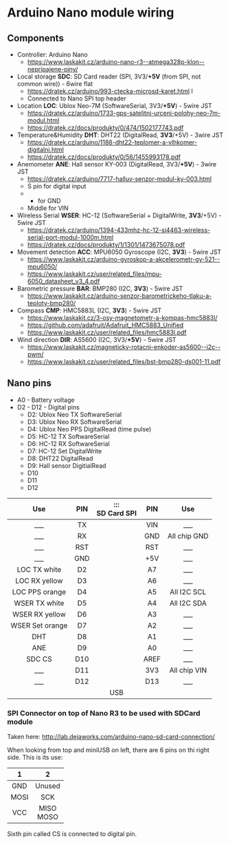 # Arduino Nano module wiring

## Components

- Controller: Arduino Nano
  - https://www.laskakit.cz/arduino-nano-r3--atmega328p-klon--nepripajene-piny/
- Local storage **SDC**: SD Card reader (SPI, 3V3/**+5V** (from SPI, not common wire)) - 6wire flat
  - https://dratek.cz/arduino/993-ctecka-microsd-karet.html
  l
  - Connected to Nano SPI top header
- Location **LOC**: Ublox Neo-7M (SoftwareSerial, 3V3/**+5V**) - 5wire JST
  - https://dratek.cz/arduino/1733-gps-satelitni-urceni-polohy-neo-7m-modul.html
  - https://dratek.cz/docs/produkty/0/474/1502177743.pdf
- Temperature&Humidity **DHT**: DHT22 (DigitalRead, **3V3**/+5V) - 3wire JST
  - https://dratek.cz/arduino/1188-dht22-teplomer-a-vlhkomer-digitalni.html
  - https://dratek.cz/docs/produkty/0/56/1455993178.pdf
- Anemometer **ANE**: Hall sensor KY-003 (DigitalRead, 3V3/**+5V**) - 3wire JST
  - https://dratek.cz/arduino/7717-halluv-senzor-modul-ky-003.html
  - S pin for digital input
  - - for GND
  - Middle for VIN
- Wireless Serial **WSER**: HC-12 (SoftwareSerial + DigitalWrite, **3V3**/+5V) - 5wire JST
  - https://dratek.cz/arduino/1394-433mhz-hc-12-si4463-wireless-serial-port-modul-1000m.html
  - https://dratek.cz/docs/produkty/1/1301/1473675078.pdf
- Movement detection **ACC**: MPU6050 Gyroscope (I2C, **3V3**) - 5wire JST
  - https://www.laskakit.cz/arduino-gyroskop-a-akcelerometr-gy-521--mpu6050/
  - https://www.laskakit.cz/user/related_files/mpu-6050_datasheet_v3_4.pdf
- Barometric pressure **BAR**: BMP280 (I2C, **3V3**) - 5wire JST
  - https://www.laskakit.cz/arduino-senzor-barometrickeho-tlaku-a-teploty-bmp280/
- Compass **CMP**: HMC5883L (I2C, **3V3**) - 5wire JST
  - https://www.laskakit.cz/3-osy-magnetometr-a-kompas-hmc5883l/
  - https://github.com/adafruit/Adafruit_HMC5883_Unified
  - https://www.laskakit.cz/user/related_files/hmc5883l.pdf
- Wind direction **DIR**: AS5600 (I2C, 3V3/**+5V**) - 5wire JST
  - https://www.laskakit.cz/magneticky-rotacni-enkoder-as5600--i2c--pwm/
  - https://www.laskakit.cz/user/related_files/bst-bmp280-ds001-11.pdf

## Nano pins

- A0 - Battery voltage
- D2 - D12 - Digital pins
  - D2: Ublox Neo TX SoftwareSerial
  - D3: Ublox Neo RX SoftwareSerial
  - D4: Ublox Neo PPS DigitalRead (time pulse)
  - D5: HC-12 TX SoftwareSerial
  - D6: HC-12 RX SoftwareSerial
  - D7: HC-12 Set DigitalWrite
  - D8: DHT22 DigitalRead 
  - D9: Hall sensor DigitialRead
  - D10
  - D11
  - D12

| Use     | PIN | :::<br>SD Card SPI | PIN  | Use          |
|:---:    |:---:|:---:               |:----:|:---:         |
| ___     | TX  |                    | VIN  | ___          |
| ___     | RX  |                    | GND  | All chip GND |
| ___     | RST |                    | RST  | ___          |
| ___     | GND |                    | +5V  | ___          |
| LOC TX white | D2  |                    | A7   | ___          |
| LOC RX yellow | D3  |                    | A6   | ___          |
| LOC PPS orange| D4  |                    | A5   | All I2C SCL  |
| WSER TX white | D5  |                    | A4   | All I2C SDA  |
| WSER RX yellow | D6  |                    | A3   | ___          |
| WSER Set orange| D7  |                    | A2   | ___          |
| DHT     | D8  |                    | A1   | ___          |
| ANE     | D9  |                    | A0   | ___          |
| SDC CS  | D10 |                    | AREF | ___          |
| ___     | D11 |                    | 3V3  | All chip VIN |
| ___     | D12 |                    | D13  | ___          |
|         |     | USB                |      |              |

### SPI Connector on top of Nano R3 to be used with SDCard module

Taken here: http://lab.dejaworks.com/arduino-nano-sd-card-connection/

When looking from top and miniUSB on left, there are 6 pins on thi right side. This is its use:

|  1   |       2      |
|:----:|:------------:|
| GND  |    Unused    |
| MOSI |      SCK     |
| VCC  | MISO<br>MOSO |

Sixth pin called CS is connected to digital pin.

